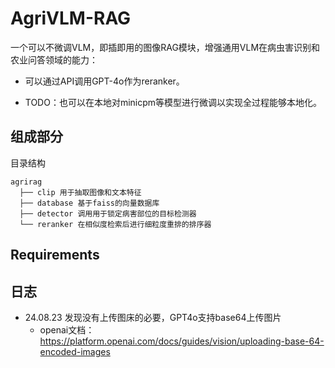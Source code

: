 # AgriVLM-RAG

一个可以不微调VLM，即插即用的图像RAG模块，增强通用VLM在病虫害识别和农业问答领域的能力：

- 可以通过API调用GPT-4o作为reranker。

- TODO：也可以在本地对minicpm等模型进行微调以实现全过程能够本地化。
## 组成部分

目录结构
```
agrirag
  ├── clip 用于抽取图像和文本特征
  ├── database 基于faiss的向量数据库
  ├── detector 调用用于锁定病害部位的目标检测器
  └── reranker 在相似度检索后进行细粒度重排的排序器
```

## Requirements

## 日志
- 24.08.23 发现没有上传图床的必要，GPT4o支持base64上传图片
  - openai文档：https://platform.openai.com/docs/guides/vision/uploading-base-64-encoded-images